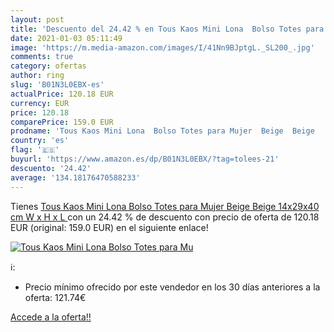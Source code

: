 ```yaml
---
layout: post
title: 'Descuento del 24.42 % en Tous Kaos Mini Lona  Bolso Totes para Mu'
date: 2021-01-03 05:11:49
image: 'https://m.media-amazon.com/images/I/41Nn9BJptgL._SL200_.jpg'
comments: true
category: ofertas
author: ring
slug: 'B01N3L0EBX-es'
actualPrice: 120.18 EUR
currency: EUR
price: 120.18
comparePrice: 159.0 EUR
prodname: 'Tous Kaos Mini Lona  Bolso Totes para Mujer  Beige  Beige   14x29x40 cm  W x H x L '
country: 'es'
flag: '🇪🇸'
buyurl: 'https://www.amazon.es/dp/B01N3L0EBX/?tag=tolees-21'
descuento: '24.42'
average: '134.18176470588233'
---
```


Tienes [Tous Kaos Mini Lona  Bolso Totes para Mujer  Beige  Beige   14x29x40 cm  W x H x L ](https://www.amazon.es/dp/B01N3L0EBX/?tag=tolees-21) con un 24.42 % de descuento con precio de oferta de 120.18 EUR (original: 159.0 EUR) en el siguiente enlace!

[![Tous Kaos Mini Lona  Bolso Totes para Mu](https://m.media-amazon.com/images/I/41Nn9BJptgL._SL200_.jpg)](https://www.amazon.es/dp/B01N3L0EBX/?tag=tolees-21)

ℹ️:

- Precio mínimo ofrecido por este vendedor en los 30 días anteriores a la oferta: 121.74€

[Accede a la oferta!!](https://www.amazon.es/dp/B01N3L0EBX/?tag=tolees-21)
